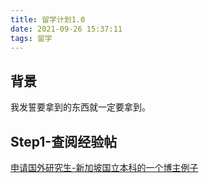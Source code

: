 ```yaml
---
title: 留学计划1.0
date: 2021-09-26 15:37:11
tags: 留学
---
```


## 背景

我发誓要拿到的东西就一定要拿到。

<!-- more -->

## Step1-查阅经验帖

[申请国外研究生-新加坡国立本科的一个博主例子](https://www.zhihu.com/question/293572778)
